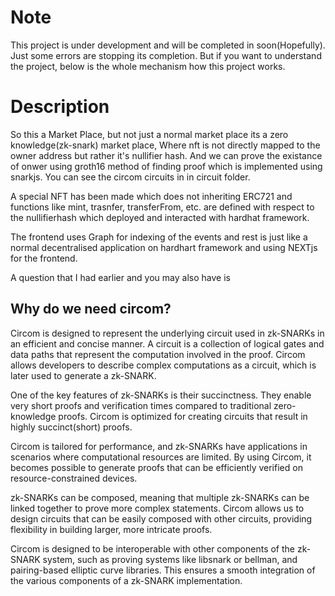 # Note
This project is under development and will be completed in soon(Hopefully). Just some errors are stopping its completion. But if you want to understand the project, below is the whole mechanism how this project works.

# Description
So this a Market Place, but not just a normal market place its a zero knowledge(zk-snark) market place, Where nft is not directly mapped to the owner address but rather it's nullifier hash. And we can prove the existance of onwer using groth16 method of finding proof which is implemented using snarkjs. You can see the circom circuits in in circuit folder. 

A special NFT has been made which does not inheriting ERC721 and functions like mint, trasnfer, transferFrom, etc. are defined with respect to the nullifierhash which deployed and interacted with hardhat framework.

The frontend uses Graph for indexing of the events and rest is just like a normal decentralised application on hardhart framework and using NEXTjs for the frontend.

A question that I had earlier and you may also have is

## Why do we need circom?
Circom is designed to represent the underlying circuit used in zk-SNARKs in an efficient and concise manner. A circuit is a collection of logical gates and data paths that represent the computation involved in the proof. Circom allows developers to describe complex computations as a circuit, which is later used to generate a zk-SNARK.

One of the key features of zk-SNARKs is their succinctness. They enable very short proofs and verification times compared to traditional zero-knowledge proofs. Circom is optimized for creating circuits that result in highly succinct(short) proofs.

Circom is tailored for performance, and zk-SNARKs have applications in scenarios where computational resources are limited. By using Circom, it becomes possible to generate proofs that can be efficiently verified on resource-constrained devices.

zk-SNARKs can be composed, meaning that multiple zk-SNARKs can be linked together to prove more complex statements. Circom allows us to design circuits that can be easily composed with other circuits, providing flexibility in building larger, more intricate proofs.

Circom is designed to be interoperable with other components of the zk-SNARK system, such as proving systems like libsnark or bellman, and pairing-based elliptic curve libraries. This ensures a smooth integration of the various components of a zk-SNARK implementation.
